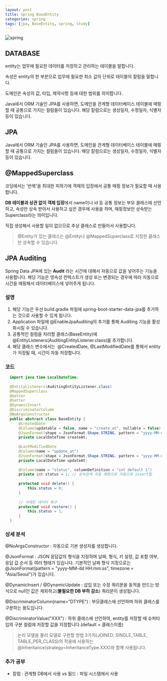```yaml
---
layout: post
title: Spring BaseEntity
categories: spring
tags: [jpa, BaseEntity, spring, study]
---
```

![spring](https://spring.io/img/og-spring.png)

## DATABASE

entity는 업무에 필요한 데이터를 저장하고 관리하는 테이블을 말합니다.

속성은 entity의 한 부분으로 업무에 필요한 최소 값의 단위로 테이블의 칼럼을 말합니다.

도메인은 속성의 값, 타입, 제약사항 등에 대한 범위를 의미합니다.

Java에서 ORM 기술인 JPA를 사용하면, 도메인을 관계형 데이터베이스 테이블에 매핑할 때 공통으로 가지는 컬럼들이 있습니다. 해당 칼럼으로는 생성일자, 수정일자, 식별자 등이 있습니다.



## JPA

Java에서 ORM 기술인 JPA를 사용하면, 도메인을 관계형 데이터베이스 테이블에 매핑할 때 공통으로 가지는 컬럼들이 있습니다. 해당 칼럼으로는 생성일자, 수정일자, 식별자 등이 있습니다.



## @MappedSuperclass

코딩에서는 '반복'을 최대한 피하기에 객체의 입장에서 공통 매핑 정보가 필요할 때 사용합니다.

**DB 테이블과 상관 없이 객체 입장**에서 name이나 id 등 공통 정보는 부모 클래스에 선언하고, 속성만 상속 받아서 사용하고 싶은 경우에 사용을 하며, 매핑정보만 상속받는 Superclass라는 의미입니다.

직접 생성해서 사용할 일이 없으므로 추상 클래스로 만들어서 사용합니다.

> @Entity가 있는 클래스는 @Entity나 @MappedSuperclass로 지정한 클래스만 상속할 수 있습니다.



## JPA Auditing

Spring Data JPA에 있는 **Audit** 라는 시간에 대해서 자동으로 값을 넣어주는 기능을 사용합니다. 해당 기능은 영속성 컨텍스트가 생성 또는 변경되는 경우에 따라 자동으로 시간을 매핑해서 데이터베이스에 넣어주게 됩니다.

### 설명
1.  해당 기능은 우선 build.gradle 파일에 spring-boot-starter-data-jpa를 추가하는 것으로 사용할 수 있게 됩니다.
2.  Application 파일에 @EnableJpaAuditing의 추가를 통해 Auditing 기능을 활성화시킬 수 있습니다.
3.  공통적인 컬럼을 처리할 클래스(BaseEntity)에 @EntityListeners(AuditingEntityListener.class)를 추가합니다.
4.  해당 클래스 변수에서는  @CreatedDate, @LastModifiedDate를 통해서 entity가 저장될 때, 시간이 자동 저장합니다.

### 코드
```java
  import java.time.LocalDateTime;
  
  @EntityListeners(AuditingEntityListener.class)
  @MappedSuperclass
  @Getter
  @Setter
  @DynamicInsert
  @DiscriminatorColumn
  @NoArgsConstructor
  public abstract class BaseEntity {
      @CreatedDate
      @Column(updatable = false, name = "create_at", nullable = false)
      @JsonFormat(shape = JsonFormat.Shape.STRING, pattern = "yyyy-MM-dd HH:mm:ss")
      private LocalDateTime createAt;
  
      @LastModifiedDate
      @Column(name = "update_at")
      @JsonFormat(shape = JsonFormat.Shape.STRING, pattern = "yyyy-MM-dd HH:mm:ss")
      private LocalDateTime updateAt;
  
      @Column(name = "status", columnDefinition = "int default 1")
      private int status = 1; // 상속관계 자동 매핑으로 자동으로 insert됨
  
      protected void delete() {
          this.status = 0;
      }
  
      // 삭제된 데이터 복구
      protected void restore() {
          this.status = 1;
      }
  }
```

### 상세 분석

@NoArgsConstructor : 자동으로 기본 생성자를 생성합니다.

@JsonFormat : JSON 응답값의 형식을 지정하며 날짜, 형식, 키 설정, 값 포함 여부, 응답 값 순서 등 여러 형태가 있습니다. 
기본적인 날짜 형식 지정으로는 @JsonFormat(pattern = "yyyy-MM-dd HH:mm:ss", timezone = "Asia/Seoul")가 있습니다.

@DynamicInsert / @DynamicUpdate : 삽입 또는 수정 쿼리문을 동적을 만드는 방식으로 null인 값은 제외하고(**불필요한 DB 부하 감소**) 쿼리문이 생성됩니다.

@DiscriminatorColumn(name="DTYPE") : 부모클래스에 선언하며 하위 클래스를 구분하는 용도입니다.

@DiscriminatorValue("XXX") : 하위 클래스에 선언하여, entity를 저장할 때 슈퍼타입의 구분 컬럼에 저장할 값을 지정합니다.(default = 클래스이름)

> 논리 모델을 물리 모델로 구현할 방법 3가지(JOINED, SINGLE_TABLE, TABLE_PER_CLASS)의 적용에 사용하는 @Inheritance(strategy=InheritanceType.XXX)와 함께 사용됩니다.


### 추가 공부

-   칼럼 : 관계형 DB에서 사용 vs 필드 : 파일 시스템에서 사용
